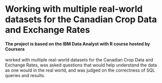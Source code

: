 # Working with multiple real-world datasets for the Canadian Crop Data and Exchange Rates
#### The project is based on the IBM Data Analyst with R course hosted by Coursera
worked with multiple real-world datasets for the Canadian Crop Data and Exchange Rates, was asked questions that would help understand the data as one would in the real world, and was judged on the correctness of SQL queries and results.
